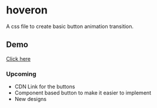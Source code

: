 # hoveron
A css file to create basic button animation transition.

## Demo

[Click here](https://hover-on.netlify.com/)

### Upcoming

* CDN Link for the buttons
* Component based button to make it easier to implement
* New designs
